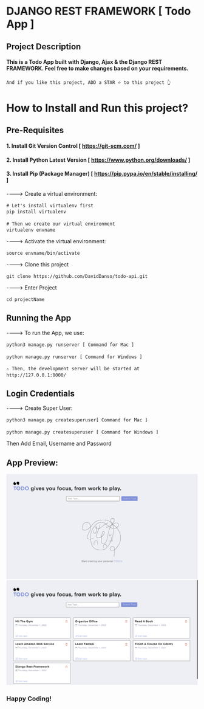 # DJANGO REST FRAMEWORK [ Todo App ]

## Project Description

#### This is a Todo App built with Django, Ajax & the Django REST FRAMEWORK. Feel free to make changes based on your requirements.

`And if you like this project, ADD a STAR ⭐️ to this project 👆`

# How to Install and Run this project?

## Pre-Requisites
#### 1. Install Git Version Control [ https://git-scm.com/ ]
#### 2. Install Python Latest Version [ https://www.python.org/downloads/ ]
#### 3. Install Pip (Package Manager) [ https://pip.pypa.io/en/stable/installing/ ]

----> Create a virtual environment:
```
# Let's install virtualenv first
pip install virtualenv

# Then we create our virtual environment
virtualenv envname
```

----> Activate the virtual environment:
```
source envname/bin/activate
```

----> Clone this project
```
git clone https://github.com/DavidDanso/todo-api.git
```

----> Enter Project
```
cd projectName
```

## Running the App

----> To run the App, we use:
```
python3 manage.py runserver [ Command for Mac ]

python manage.py runserver [ Command for Windows ]
```

`⚠️ Then, the development server will be started at http://127.0.0.1:8000/`

## Login Credentials

----> Create Super User:
```
python3 manage.py createsuperuser[ Command for Mac ]

python manage.py createsuperuser [ Command for Windows ]
```
Then Add Email, Username and Password


## App Preview:

<img src="https://github.com/DavidDanso/todo-api/blob/main/static/images/UI/EMPTY.png" width=600 />
<img src="https://github.com/DavidDanso/todo-api/blob/main/static/images/UI/TODO.png" width=600 />


### Happy Coding!

